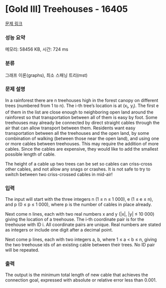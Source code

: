 # [Gold III] Treehouses - 16405 

[문제 링크](https://www.acmicpc.net/problem/16405) 

### 성능 요약

메모리: 58456 KB, 시간: 724 ms

### 분류

그래프 이론(graphs), 최소 스패닝 트리(mst)

### 문제 설명

<p>In a rainforest there are n treehouses high in the forest canopy on different trees (numbered from 1 to n). The i-th tree’s location is at (x<sub>i</sub>, y<sub>i</sub>). The first e of them in the list are close enough to neighboring open land around the rainforest so that transportation between all of them is easy by foot. Some treehouses may already be connected by direct straight cables through the air that can allow transport between them. Residents want easy transportation between all the treehouses and the open land, by some combination of walking (between those near the open land), and using one or more cables between treehouses. This may require the addition of more cables. Since the cables are expensive, they would like to add the smallest possible length of cable.</p>

<p>The height of a cable up two trees can be set so cables can criss-cross other cables, and not allow any snags or crashes. It is not safe to try to switch between two criss-crossed cables in mid-air!</p>

### 입력 

 <p>The input will start with the three integers n (1 ≤ n ≤ 1 000), e (1 ≤ e ≤ n), and p (0 ≤ p ≤ 1 000), where p is the number of cables in place already.</p>

<p>Next come n lines, each with two real numbers x and y (|x|, |y| ≤ 10 000) giving the location of a treehouse. The i-th coordinate pair is for the treehouse with ID i. All coordinate pairs are unique. Real numbers are stated as integers or include one digit after a decimal point.</p>

<p>Next come p lines, each with two integers a, b, where 1 ≤ a < b ≤ n, giving the two treehouse ids of an existing cable between their trees. No ID pair will be repeated.</p>

### 출력 

 <p>The output is the minimum total length of new cable that achieves the connection goal, expressed with absolute or relative error less than 0.001.</p>

